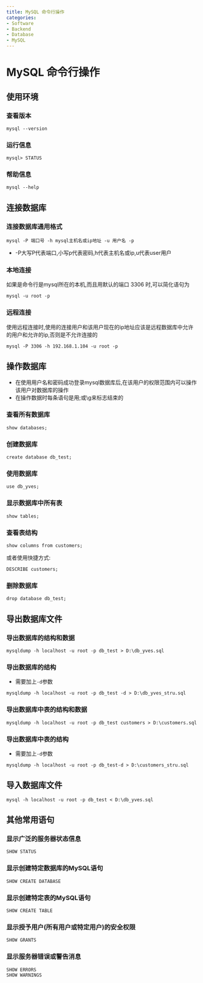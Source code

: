 ```yaml
---
title: MySQL 命令行操作
categories:
- Software
- Backend
- Database
- MySQL
---
```

# MySQL 命令行操作

## 使用环境

### 查看版本

```shell
mysql --version
```

### 运行信息

```
mysql> STATUS
```

### 帮助信息

```shell
mysql --help
```

## 连接数据库

### 连接数据库通用格式

```shell
mysql -P 端口号 -h mysql主机名或ip地址 -u 用户名 -p
```

- -P大写P代表端口,小写p代表密码,h代表主机名或ip,u代表user用户

### 本地连接

如果是命令行是mysql所在的本机,而且用默认的端口 3306 时,可以简化语句为

```shell
mysql -u root -p
```

### 远程连接

使用远程连接时,使用的连接用户和该用户现在的ip地址应该是远程数据库中允许的用户和允许的ip,否则是不允许连接的

```shell
mysql -P 3306 -h 192.168.1.104 -u root -p
```

## 操作数据库

- 在使用用户名和密码成功登录mysql数据库后,在该用户的权限范围内可以操作该用户对数据库的操作
- 在操作数据时每条语句是用;或\g来标志结束的

### 查看所有数据库

```mysql
show databases;
```

### 创建数据库

```mysql
create database db_test;
```

### 使用数据库

```mysql
use db_yves;
```

### 显示数据库中所有表

```mysql
show tables;
```

### 查看表结构

```mysql
show columns from customers;
```
或者使用快捷方式:
```mysql
DESCRIBE customers;
```
### 删除数据库

```mysql
drop database db_test;
```

## 导出数据库文件

### 导出数据库的结构和数据

```shell
mysqldump -h localhost -u root -p db_test > D:\db_yves.sql
```

### 导出数据库的结构

- 需要加上`-d`参数

```shell
mysqldump -h localhost -u root -p db_test -d > D:\db_yves_stru.sql
```

### 导出数据库中表的结构和数据

```shell
mysqldump -h localhost -u root -p db_test customers > D:\customers.sql
```

### 导出数据库中表的结构

- 需要加上`-d`参数

```shell
mysqldump -h localhost -u root -p db_test-d > D:\customers_stru.sql
```

## 导入数据库文件

```shell
mysql -h localhost -u root -p db_test < D:\db_yves.sql
```

## 其他常用语句

### 显示广泛的服务器状态信息

```mysql
SHOW STATUS
```

### 显示创建特定数据库的MySQL语句

```mysql
SHOW CREATE DATABASE
```

### 显示创建特定表的MySQL语句

```mysql
SHOW CREATE TABLE
```

### 显示授予用户(所有用户或特定用户)的安全权限

```mysql
SHOW GRANTS
```

### 显示服务器错误或警告消息

```mysql
SHOW ERRORS
SHOW WARNINGS
```